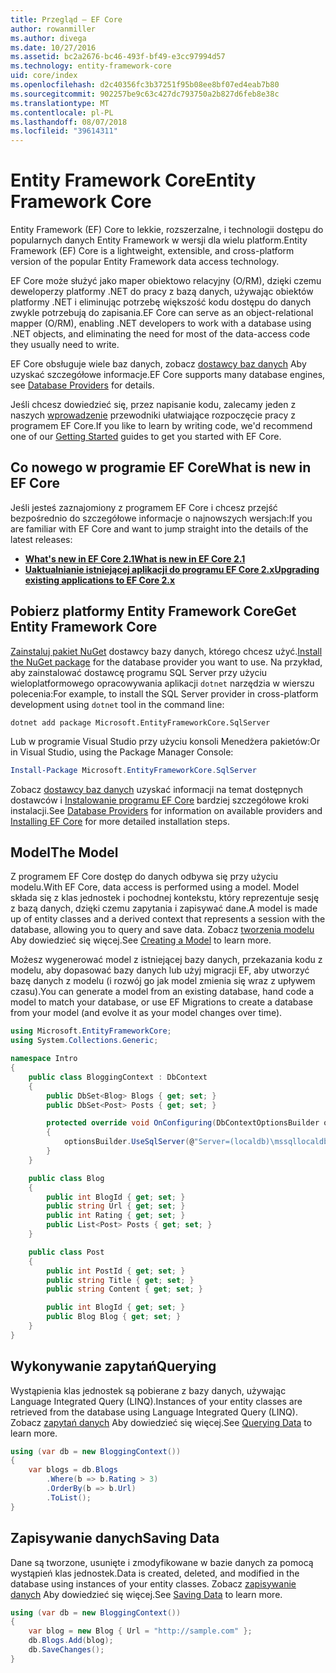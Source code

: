 ```yaml
---
title: Przegląd — EF Core
author: rowanmiller
ms.author: divega
ms.date: 10/27/2016
ms.assetid: bc2a2676-bc46-493f-bf49-e3cc97994d57
ms.technology: entity-framework-core
uid: core/index
ms.openlocfilehash: d2c40356fc3b37251f95b08ee8bf07ed4eab7b80
ms.sourcegitcommit: 902257be9c63c427dc793750a2b827d6feb8e38c
ms.translationtype: MT
ms.contentlocale: pl-PL
ms.lasthandoff: 08/07/2018
ms.locfileid: "39614311"
---
```

# <a name="entity-framework-core"></a><span data-ttu-id="dc4c3-102">Entity Framework Core</span><span class="sxs-lookup"><span data-stu-id="dc4c3-102">Entity Framework Core</span></span>

<span data-ttu-id="dc4c3-103">Entity Framework (EF) Core to lekkie, rozszerzalne, i technologii dostępu do popularnych danych Entity Framework w wersji dla wielu platform.</span><span class="sxs-lookup"><span data-stu-id="dc4c3-103">Entity Framework (EF) Core is a lightweight, extensible, and cross-platform version of the popular Entity Framework data access technology.</span></span>

<span data-ttu-id="dc4c3-104">EF Core może służyć jako maper obiektowo relacyjny (O/RM), dzięki czemu deweloperzy platformy .NET do pracy z bazą danych, używając obiektów platformy .NET i eliminując potrzebę większość kodu dostępu do danych zwykle potrzebują do zapisania.</span><span class="sxs-lookup"><span data-stu-id="dc4c3-104">EF Core can serve as an object-relational mapper (O/RM), enabling .NET developers to work with a database using .NET objects, and eliminating the need for most of the data-access code they usually need to write.</span></span>

<span data-ttu-id="dc4c3-105">EF Core obsługuje wiele baz danych, zobacz [dostawcy baz danych](providers/index.md) Aby uzyskać szczegółowe informacje.</span><span class="sxs-lookup"><span data-stu-id="dc4c3-105">EF Core supports many database engines, see [Database Providers](providers/index.md) for details.</span></span>

<span data-ttu-id="dc4c3-106">Jeśli chcesz dowiedzieć się, przez napisanie kodu, zalecamy jeden z naszych [wprowadzenie](get-started/index.md) przewodniki ułatwiające rozpoczęcie pracy z programem EF Core.</span><span class="sxs-lookup"><span data-stu-id="dc4c3-106">If you like to learn by writing code, we'd recommend one of our [Getting Started](get-started/index.md) guides to get you started with EF Core.</span></span>

## <a name="what-is-new-in-ef-core"></a><span data-ttu-id="dc4c3-107">Co nowego w programie EF Core</span><span class="sxs-lookup"><span data-stu-id="dc4c3-107">What is new in EF Core</span></span>

<span data-ttu-id="dc4c3-108">Jeśli jesteś zaznajomiony z programem EF Core i chcesz przejść bezpośrednio do szczegółowe informacje o najnowszych wersjach:</span><span class="sxs-lookup"><span data-stu-id="dc4c3-108">If you are familiar with EF Core and want to jump straight into the details of the latest releases:</span></span>

- <span data-ttu-id="dc4c3-109">**[What's new in EF Core 2.1](xref:core/what-is-new/ef-core-2.1)**</span><span class="sxs-lookup"><span data-stu-id="dc4c3-109">**[What is new in EF Core 2.1](xref:core/what-is-new/ef-core-2.1)**</span></span>
- <span data-ttu-id="dc4c3-110">**[Uaktualnianie istniejącej aplikacji do programu EF Core 2.x](xref:core/miscellaneous/1x-2x-upgrade)**</span><span class="sxs-lookup"><span data-stu-id="dc4c3-110">**[Upgrading existing applications to EF Core 2.x](xref:core/miscellaneous/1x-2x-upgrade)**</span></span>


## <a name="get-entity-framework-core"></a><span data-ttu-id="dc4c3-111">Pobierz platformy Entity Framework Core</span><span class="sxs-lookup"><span data-stu-id="dc4c3-111">Get Entity Framework Core</span></span>

<span data-ttu-id="dc4c3-112">[Zainstaluj pakiet NuGet](https://docs.nuget.org/ndocs/quickstart/use-a-package) dostawcy bazy danych, którego chcesz użyć.</span><span class="sxs-lookup"><span data-stu-id="dc4c3-112">[Install the NuGet package](https://docs.nuget.org/ndocs/quickstart/use-a-package) for the database provider you want to use.</span></span> <span data-ttu-id="dc4c3-113">Na przykład, aby zainstalować dostawcę programu SQL Server przy użyciu wieloplatformowego opracowywania aplikacji `dotnet` narzędzia w wierszu polecenia:</span><span class="sxs-lookup"><span data-stu-id="dc4c3-113">For example, to install the SQL Server provider in cross-platform development using `dotnet` tool in the command line:</span></span>

``` Console
dotnet add package Microsoft.EntityFrameworkCore.SqlServer
```

<span data-ttu-id="dc4c3-114">Lub w programie Visual Studio przy użyciu konsoli Menedżera pakietów:</span><span class="sxs-lookup"><span data-stu-id="dc4c3-114">Or in Visual Studio, using the Package Manager Console:</span></span>

``` PowerShell
Install-Package Microsoft.EntityFrameworkCore.SqlServer
```
<span data-ttu-id="dc4c3-115">Zobacz [dostawcy baz danych](providers/index.md) uzyskać informacji na temat dostępnych dostawców i [Instalowanie programu EF Core](get-started/install/index.md) bardziej szczegółowe kroki instalacji.</span><span class="sxs-lookup"><span data-stu-id="dc4c3-115">See [Database Providers](providers/index.md) for information on available providers and [Installing EF Core](get-started/install/index.md) for more detailed installation steps.</span></span>

## <a name="the-model"></a><span data-ttu-id="dc4c3-116">Model</span><span class="sxs-lookup"><span data-stu-id="dc4c3-116">The Model</span></span>

<span data-ttu-id="dc4c3-117">Z programem EF Core dostęp do danych odbywa się przy użyciu modelu.</span><span class="sxs-lookup"><span data-stu-id="dc4c3-117">With EF Core, data access is performed using a model.</span></span> <span data-ttu-id="dc4c3-118">Model składa się z klas jednostek i pochodnej kontekstu, który reprezentuje sesję z bazą danych, dzięki czemu zapytania i zapisywać dane.</span><span class="sxs-lookup"><span data-stu-id="dc4c3-118">A model is made up of entity classes and a derived context that represents a session with the database, allowing you to query and save data.</span></span> <span data-ttu-id="dc4c3-119">Zobacz [tworzenia modelu](modeling/index.md) Aby dowiedzieć się więcej.</span><span class="sxs-lookup"><span data-stu-id="dc4c3-119">See [Creating a Model](modeling/index.md) to learn more.</span></span>

<span data-ttu-id="dc4c3-120">Możesz wygenerować model z istniejącej bazy danych, przekazania kodu z modelu, aby dopasować bazy danych lub użyj migracji EF, aby utworzyć bazę danych z modelu (i rozwój go jak model zmienia się wraz z upływem czasu).</span><span class="sxs-lookup"><span data-stu-id="dc4c3-120">You can generate a model from an existing database, hand code a model to match your database, or use EF Migrations to create a database from your model (and evolve it as your model changes over time).</span></span>

``` csharp
using Microsoft.EntityFrameworkCore;
using System.Collections.Generic;

namespace Intro
{
    public class BloggingContext : DbContext
    {
        public DbSet<Blog> Blogs { get; set; }
        public DbSet<Post> Posts { get; set; }

        protected override void OnConfiguring(DbContextOptionsBuilder optionsBuilder)
        {
            optionsBuilder.UseSqlServer(@"Server=(localdb)\mssqllocaldb;Database=MyDatabase;Trusted_Connection=True;");
        }
    }

    public class Blog
    {
        public int BlogId { get; set; }
        public string Url { get; set; }
        public int Rating { get; set; }
        public List<Post> Posts { get; set; }
    }

    public class Post
    {
        public int PostId { get; set; }
        public string Title { get; set; }
        public string Content { get; set; }

        public int BlogId { get; set; }
        public Blog Blog { get; set; }
    }
}
```

## <a name="querying"></a><span data-ttu-id="dc4c3-121">Wykonywanie zapytań</span><span class="sxs-lookup"><span data-stu-id="dc4c3-121">Querying</span></span>

<span data-ttu-id="dc4c3-122">Wystąpienia klas jednostek są pobierane z bazy danych, używając Language Integrated Query (LINQ).</span><span class="sxs-lookup"><span data-stu-id="dc4c3-122">Instances of your entity classes are retrieved from the database using Language Integrated Query (LINQ).</span></span> <span data-ttu-id="dc4c3-123">Zobacz [zapytań danych](querying/index.md) Aby dowiedzieć się więcej.</span><span class="sxs-lookup"><span data-stu-id="dc4c3-123">See [Querying Data](querying/index.md) to learn more.</span></span>

``` csharp
using (var db = new BloggingContext())
{
    var blogs = db.Blogs
        .Where(b => b.Rating > 3)
        .OrderBy(b => b.Url)
        .ToList();
}
```

## <a name="saving-data"></a><span data-ttu-id="dc4c3-124">Zapisywanie danych</span><span class="sxs-lookup"><span data-stu-id="dc4c3-124">Saving Data</span></span>

<span data-ttu-id="dc4c3-125">Dane są tworzone, usunięte i zmodyfikowane w bazie danych za pomocą wystąpień klas jednostek.</span><span class="sxs-lookup"><span data-stu-id="dc4c3-125">Data is created, deleted, and modified in the database using instances of your entity classes.</span></span> <span data-ttu-id="dc4c3-126">Zobacz [zapisywanie danych](saving/index.md) Aby dowiedzieć się więcej.</span><span class="sxs-lookup"><span data-stu-id="dc4c3-126">See [Saving Data](saving/index.md) to learn more.</span></span>

``` csharp
using (var db = new BloggingContext())
{
    var blog = new Blog { Url = "http://sample.com" };
    db.Blogs.Add(blog);
    db.SaveChanges();
}
```
